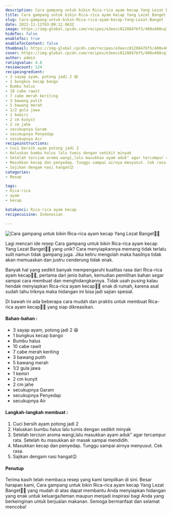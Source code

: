 ```yaml
---
description: Cara gampang untuk bikin Rica-rica ayam kecap Yang Lezat Banget"
title: Cara gampang untuk bikin Rica-rica ayam kecap Yang Lezat Banget
slug: Cara-gampang-untuk-bikin-Rica-rica-ayam-kecap-Yang-Lezat-Banget
date: 2022-11-11T03:09:12.063Z
image: https://img-global.cpcdn.com/recipes/e3eecc0128847bf5/400x400cq70/photo.jpg
hideToc: false
enableToc: true
enableTocContent: false
thumbnail: https://img-global.cpcdn.com/recipes/e3eecc0128847bf5/400x400cq70/photo.jpg
cover: https://img-global.cpcdn.com/recipes/e3eecc0128847bf5/400x400cq70/photo.jpg
author: admin
ratingvalue: 4.8
reviewcount: 124
recipeingredient:
- 3 sayap ayam, potong jadi 2 😆
- 1 bungkus kecap bango
- Bumbu halus
- 10 cabe rawit
- 7 cabe merah keriting
- 3 bawang putih
- 5 bawang merah
- 1/2 gula jawa
- 1 kemiri
- 2 cm kunyit
- 2 cm jahe
- secukupnya Garam
- secukupnya Penyedap
- secukupnya Air
recipeinstructions:
- Cuci bersih ayam potong jadi 2
- Haluskan bumbu halus lalu tumis dengan sedikit minyak
- Setelah tercium aroma wangi,lalu masukkan ayam aduk" agar tercampur rata. Setelah itu masukkan air masak sampai mendidih.
- Masukkan kecap dan penyedap. Tunggu sampai airnya menyusut. Cek rasa.
- Sajikan dengam nasi hangat😉
categories:
- Resep

tags:
- Rica-rica
- ayam
- kecap

katakunci: Rica-rica ayam kecap
recipecuisine: Indonesian

---
```


![Cara gampang untuk bikin Rica-rica ayam kecap Yang Lezat Banget👩‍🍳](https://img-global.cpcdn.com/recipes/e3eecc0128847bf5/400x400cq70/photo.jpg)

Lagi mencari ide resep Cara gampang untuk bikin Rica-rica ayam kecap Yang Lezat Banget👩‍🍳 yang unik? Cara menyiapkannya memang tidak terlalu sulit namun tidak gampang juga. Jika keliru mengolah maka hasilnya tidak akan memuaskan dan justru cenderung tidak enak.

Banyak hal yang sedikit banyak mempengaruhi kualitas rasa dari Rica-rica ayam kecap👩‍🍳, pertama dari jenis bahan, kemudian pemilihan bahan segar sampai cara membuat dan menghidangkannya. Tidak usah pusing kalau hendak menyiapkan Rica-rica ayam kecap👩‍🍳 enak di rumah, karena asal sudah tahu triknya maka hidangan ini bisa jadi sajian spesial.

Di bawah ini ada beberapa cara mudah dan praktis untuk membuat Rica-rica ayam kecap👩‍🍳 yang siap dikreasikan.

<!--inarticleads1-->

#### Bahan-bahan :

- 3 sayap ayam, potong jadi 2 😆
- 1 bungkus kecap bango
- Bumbu halus
- 10 cabe rawit
- 7 cabe merah keriting
- 3 bawang putih
- 5 bawang merah
- 1/2 gula jawa
- 1 kemiri
- 2 cm kunyit
- 2 cm jahe
- secukupnya Garam
- secukupnya Penyedap
- secukupnya Air

<!--inarticleads2-->

#### Langkah-langkah membuat :

1. Cuci bersih ayam potong jadi 2
1. Haluskan bumbu halus lalu tumis dengan sedikit minyak
1. Setelah tercium aroma wangi,lalu masukkan ayam aduk" agar tercampur rata. Setelah itu masukkan air masak sampai mendidih.
1. Masukkan kecap dan penyedap. Tunggu sampai airnya menyusut. Cek rasa.
1. Sajikan dengam nasi hangat😉

#### Penutup

Terima kasih telah membaca resep yang kami tampilkan di sini. Besar harapan kami, Cara gampang untuk bikin Rica-rica ayam kecap Yang Lezat Banget👩‍🍳 yang mudah di atas dapat membantu Anda menyiapkan hidangan yang enak untuk keluarga/teman maupun menjadi inspirasi bagi Anda yang berkeinginan untuk berjualan makanan. Semoga bermanfaat dan selamat mencoba!